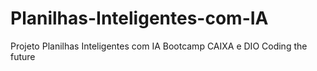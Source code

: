 # Planilhas-Inteligentes-com-IA
Projeto Planilhas Inteligentes com IA Bootcamp CAIXA e DIO Coding the future
